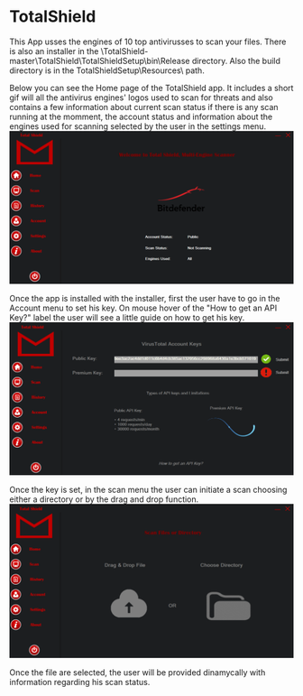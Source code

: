 # TotalShield
  This App usses the engines of 10 top antivirusses to scan your files. There is also an installer in the \TotalShield-master\TotalShield\TotalShieldSetup\bin\Release directory.
Also the build directory is in the TotalShieldSetup\Resources\ path.

  Below you can see the Home page of the TotalShield app. It includes a short gif will all the antivirus engines' logos used to scan for threats and also contains a few information about current scan status if there is any scan running at the momment, the account status and information about the engines used for scanning selected by the user in the settings menu.
![](Images/Home.png)

Once the app is installed with the installer, first the user have to go in the Account menu to set his key. On mouse hover of the "How to get an API Key?" label the user will see a little guide on how to get his key.
![](Images/Account.png)

Once the key is set, in the scan menu the user can initiate a scan choosing either a directory or by the drag and drop function.
![](Images/Scan.png)

Once the file are selected, the user will be provided dinamycally with information regarding his scan status.
